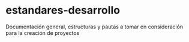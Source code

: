 # estandares-desarrollo
Documentación general, estructuras y pautas a tomar en consideración para la creación de proyectos
